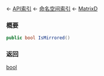 ← [API索引](Api-Index) ← [命名空间索引](Namespace-Index) ← [MatrixD](VRageMath.MatrixD)

### 概要

```csharp
public bool IsMirrored()
```

### 返回

[bool](https://docs.microsoft.com/en-us/dotnet/api/System.Boolean?view=netframework-4.6)

